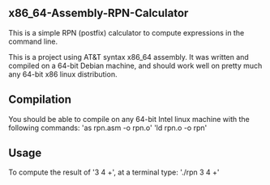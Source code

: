 ## x86_64-Assembly-RPN-Calculator
This is a simple RPN (postfix) calculator to compute expressions in the command line.

This is a project using AT&T syntax x86_64 assembly. It was written and compiled on a 64-bit Debian machine, and should work well on pretty much any 64-bit x86 linux distribution.

## Compilation
You should be able to compile on any 64-bit Intel linux machine with the following commands:
'as rpn.asm -o rpn.o'
'ld rpn.o -o rpn'

## Usage
To compute the result of '3 4 +', at a terminal type:
'./rpn 3 4 +'
